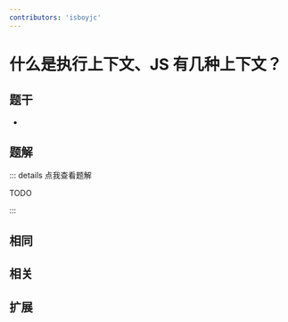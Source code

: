 ```yaml
---
contributors: 'isboyjc'
---
```


# 什么是执行上下文、JS 有几种上下文？


## 题干

- 



## 题解

::: details 点我查看题解

  TODO

:::



## 相同


## 相关


## 扩展

